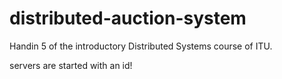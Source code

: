 # distributed-auction-system

Handin 5 of the introductory Distributed Systems course of ITU.

servers are started with an id!

